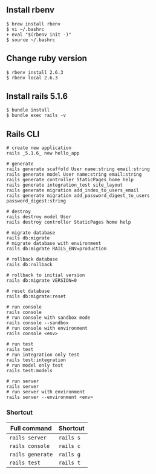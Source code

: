 ## Install rbenv
```
$ brew install rbenv
$ vi ~/.bashrc
+ eval "$(rbenv init -)"
$ source ~/.bashrc
```

## Change ruby version
```
$ rbenv install 2.6.3
$ rbenv local 2.6.3
```

## Install rails 5.1.6
```
$ bundle install
$ bundle exec rails -v
```

## Rails CLI
```
# create new application
rails _5.1.6_ new hello_app

# generate
rails generate scaffold User name:string email:string
rails generate model User name:string email:string
rails generate controller StaticPages home help
rails generate integration_test site_layout
rails generate migration add_index_to_users_email
rails generate migration add_password_digest_to_users password_digest:string

# destroy
rails destroy model User
rails destroy controller StaticPages home help

# migrate database
rails db:migrate
# migrate database with environment
rails db:migrate RAILS_ENV=production

# rollback database
rails db:rollback

# rollback to initial version
rails db:migrate VERSION=0

# reset database
rails db:migrate:reset

# run console
rails console
# run console with sandbox mode
rails console --sandbox
# run console with environment
rails console <env>

# run test
rails test
# run integration only test
rails test:integration
# run model only test
rails test:models

# run server
rails server
# run server with environment
rails server --environment <env>
```

### Shortcut
| Full command | Shortcut |
----|---- 
| `rails server` | `rails s` |  
| `rails console` | `rails c` |  
| `rails generate` | `rails g` |  
| `rails test` | `rails t` |  
